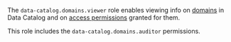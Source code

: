 The `data-catalog.domains.viewer` role enables viewing info on [domains](../../../metadata-hub/concepts/data-catalog.md#glossaries-and-terms) in Data Catalog and on [access permissions](../../../metadata-hub/concepts/data-catalog.md#glossaries-and-terms) granted for them.

This role includes the `data-catalog.domains.auditor` permissions.
